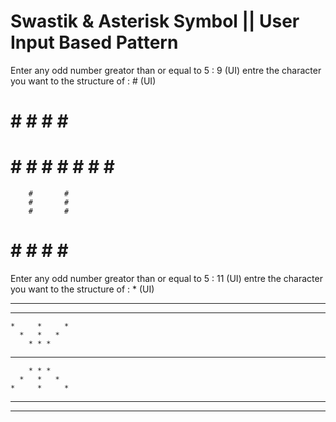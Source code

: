 # Swastik & Asterisk Symbol || User Input Based Pattern
Enter any odd number greator than or equal to 5 : 9 (UI)
entre the character you want to the structure of : # (UI)
#       # # # # #
#       #        
#       #        
#       #        
# # # # # # # # #
        #       #
        #       #
        #       #
# # # # #       #
Enter any odd number greator than or equal to 5 : 11 (UI)
entre the character you want to the structure of : * (UI)
*         *         *
  *       *       *  
    *     *     *    
      *   *   *      
        * * *        
* * * * * * * * * * *
        * * *        
      *   *   *      
    *     *     *    
  *       *       *  
*         *         *
